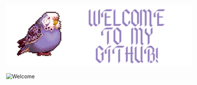 <p align="center">
  <img src="https://raw.githubusercontent.com/tarik0/tarik0/main/banner.png" alt="Welcome"/>
</p>

<img align="center" src="https://github-readme-stats.vercel.app/api?username=tarik0&show_icons=true&theme=nightowl&count_private=true" alt="Welcome"/>


